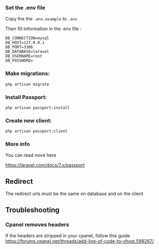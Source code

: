 ### Set the .env file

Copy the the `.env.example` to `.env` 

Then fill information in the .env file : 

```
DB_CONNECTION=mysql
DB_HOST=127.0.0.1
DB_PORT=3306
DB_DATABASE=laravel
DB_USERNAME=root
DB_PASSWORD=
```




### Make migrations: 

```php artisan migrate```


### Install Passport: 

```php artisan passport:install```


### Create new client: 

```php artisan passport:client```


### More info 

You can read more here 

https://laravel.com/docs/7.x/passport

## Redirect
The redirect urls must be the same on database and on the client



## Troubleshooting

### Cpanel removes headers

If the headers are stripped in your cpanel, follow this guide https://forums.cpanel.net/threads/add-line-of-code-to-vhost.598267/ 